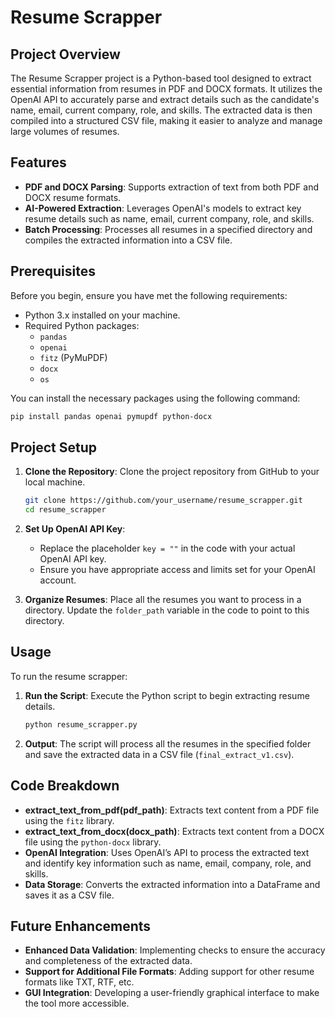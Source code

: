 # Resume Scrapper

## Project Overview

The Resume Scrapper project is a Python-based tool designed to extract essential information from resumes in PDF and DOCX formats. It utilizes the OpenAI API to accurately parse and extract details such as the candidate's name, email, current company, role, and skills. The extracted data is then compiled into a structured CSV file, making it easier to analyze and manage large volumes of resumes.

## Features

- **PDF and DOCX Parsing**: Supports extraction of text from both PDF and DOCX resume formats.
- **AI-Powered Extraction**: Leverages OpenAI's models to extract key resume details such as name, email, current company, role, and skills.
- **Batch Processing**: Processes all resumes in a specified directory and compiles the extracted information into a CSV file.

## Prerequisites

Before you begin, ensure you have met the following requirements:

- Python 3.x installed on your machine.
- Required Python packages:
  - `pandas`
  - `openai`
  - `fitz` (PyMuPDF)
  - `docx`
  - `os`

You can install the necessary packages using the following command:

```bash
pip install pandas openai pymupdf python-docx
```

## Project Setup

1. **Clone the Repository**: Clone the project repository from GitHub to your local machine.

    ```bash
    git clone https://github.com/your_username/resume_scrapper.git
    cd resume_scrapper
    ```

2. **Set Up OpenAI API Key**: 
   - Replace the placeholder `key = ""` in the code with your actual OpenAI API key.
   - Ensure you have appropriate access and limits set for your OpenAI account.

3. **Organize Resumes**: Place all the resumes you want to process in a directory. Update the `folder_path` variable in the code to point to this directory.

## Usage

To run the resume scrapper:

1. **Run the Script**: Execute the Python script to begin extracting resume details.

    ```bash
    python resume_scrapper.py
    ```

2. **Output**: The script will process all the resumes in the specified folder and save the extracted data in a CSV file (`final_extract_v1.csv`).

## Code Breakdown

- **extract_text_from_pdf(pdf_path)**: Extracts text content from a PDF file using the `fitz` library.
- **extract_text_from_docx(docx_path)**: Extracts text content from a DOCX file using the `python-docx` library.
- **OpenAI Integration**: Uses OpenAI’s API to process the extracted text and identify key information such as name, email, company, role, and skills.
- **Data Storage**: Converts the extracted information into a DataFrame and saves it as a CSV file.

## Future Enhancements

- **Enhanced Data Validation**: Implementing checks to ensure the accuracy and completeness of the extracted data.
- **Support for Additional File Formats**: Adding support for other resume formats like TXT, RTF, etc.
- **GUI Integration**: Developing a user-friendly graphical interface to make the tool more accessible.
